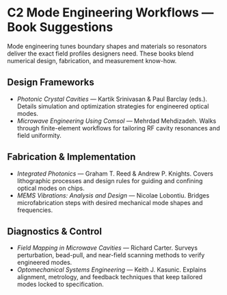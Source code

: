 # C2 Mode Engineering Workflows — Book Suggestions

Mode engineering tunes boundary shapes and materials so resonators deliver the exact field profiles designers need. These books blend numerical design, fabrication, and measurement know-how.

## Design Frameworks
- *Photonic Crystal Cavities* — Kartik Srinivasan & Paul Barclay (eds.). Details simulation and optimization strategies for engineered optical modes.
- *Microwave Engineering Using Comsol* — Mehrdad Mehdizadeh. Walks through finite-element workflows for tailoring RF cavity resonances and field uniformity.

## Fabrication & Implementation
- *Integrated Photonics* — Graham T. Reed & Andrew P. Knights. Covers lithographic processes and design rules for guiding and confining optical modes on chips.
- *MEMS Vibrations: Analysis and Design* — Nicolae Lobontiu. Bridges microfabrication steps with desired mechanical mode shapes and frequencies.

## Diagnostics & Control
- *Field Mapping in Microwave Cavities* — Richard Carter. Surveys perturbation, bead-pull, and near-field scanning methods to verify engineered modes.
- *Optomechanical Systems Engineering* — Keith J. Kasunic. Explains alignment, metrology, and feedback techniques that keep tailored modes locked to specification.
